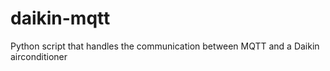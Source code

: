 # daikin-mqtt
Python script that handles the communication between MQTT and a Daikin airconditioner
